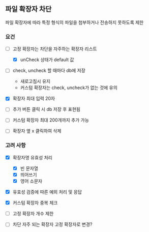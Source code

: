 ## 파일 확장자 차단
파일 확장자에 따라 특정 형식의 파일을 첨부하거나 전송하지 못하도록 제한

### 요건
- [ ] 고정 확장자는 차단을 자주하는 확장자 리스트
    - [x] unCheck 상태가 default 값
- [ ] check, uncheck 할 때마다 db에 저장
    - 새로고침시 유지
    - 커스텀 확장자는 check, uncheck가 없는 것에 유의

- [x] 확장자 최대 입력 20자
- [ ] 추가 버튼 클릭 시 db 저장 후 표현됨

- [ ] 커스텀 확장자 최대 200개까지 추가 가능
- [ ] 확장자 옆 x 클릭하여 삭제

### 고려 사항
- [x] 확장자명 유효성 처리
  - [x] 빈 문자열
  - [x] 띄어쓰기
  - [x] 영어 소문자

- [x] 유효성 검증에 따른 예외 처리 및 응답

- [x] 커스텀 확장자 중복 체크
- [ ] 고정 확장자 개수 제한
- [ ] 차단 자주 되는 확장자 고정 확장자로 변경?

  

